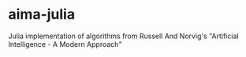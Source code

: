 # aima-julia
Julia  implementation of algorithms from Russell And Norvig's "Artificial Intelligence - A Modern Approach"
